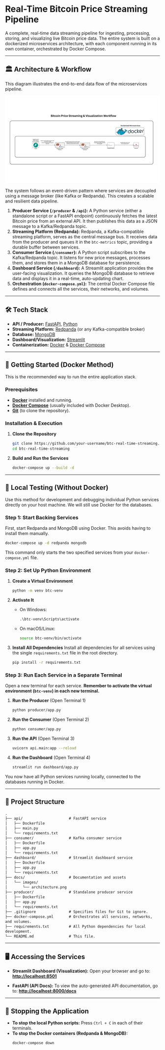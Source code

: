 # Real-Time Bitcoin Price Streaming Pipeline

A complete, real-time data streaming pipeline for ingesting, processing, storing, and visualizing live Bitcoin price data. The entire system is built on a dockerized microservices architecture, with each component running in its own container, orchestrated by Docker Compose.

---

## 🏛️ Architecture & Workflow

This diagram illustrates the end-to-end data flow of the microservices pipeline.

![Architecture Diagram](docs/images/architecture.png)

The system follows an event-driven pattern where services are decoupled using a message broker (like Kafka or Redpanda). This creates a scalable and resilient data pipeline.

1.  **Producer Service (`/producer` & `/api`):** A Python service (either a standalone script or a FastAPI endpoint) continuously fetches the latest Bitcoin price from an external API. It then publishes this data as a JSON message to a Kafka/Redpanda topic.
2.  **Streaming Platform (Redpanda):** Redpanda, a Kafka-compatible streaming platform, serves as the central message bus. It receives data from the producer and queues it in the `btc-metrics` topic, providing a durable buffer between services.
3.  **Consumer Service (`/consumer`):** A Python script subscribes to the Kafka/Redpanda topic. It listens for new price messages, processes them, and stores them in a MongoDB database for persistence.
4.  **Dashboard Service (`/dashboard`):** A Streamlit application provides the user-facing visualization. It queries the MongoDB database to retrieve data and displays it in a real-time, auto-updating chart.
5.  **Orchestration (`docker-compose.yml`):** The central Docker Compose file defines and connects all the services, their networks, and volumes.

---

## 🛠️ Tech Stack

*   **API / Producer:** [FastAPI](https://fastapi.tiangolo.com/), [Python](https://www.python.org/)
*   **Streaming Platform:** [Redpanda](https://redpanda.com/) (or any Kafka-compatible broker)
*   **Database:** [MongoDB](https://www.mongodb.com/)
*   **Dashboard/Visualization:** [Streamlit](https://streamlit.io/)
*   **Containerization:** [Docker](https://www.docker.com/) & [Docker Compose](https://docs.docker.com/compose/)

---

## 🚀 Getting Started (Docker Method)

This is the recommended way to run the entire application stack.

### Prerequisites

*   [**Docker**](https://www.docker.com/get-started) installed and running.
*   [**Docker Compose**](https://docs.docker.com/compose/install/) (usually included with Docker Desktop).
*   [**Git**](https://git-scm.com/) (to clone the repository).

### Installation & Execution

1.  **Clone the Repository**
    ```bash
    git clone https://github.com/your-username/btc-real-time-streaming.git
    cd btc-real-time-streaming
    ```

2.  **Build and Run the Services**
    ```bash
    docker-compose up --build -d
    ```

---

## 🧪 Local Testing (Without Docker)

Use this method for development and debugging individual Python services directly on your host machine. We will still use Docker for the databases.

### Step 1: Start Backing Services

First, start Redpanda and MongoDB using Docker. This avoids having to install them manually.
```bash
docker-compose up -d redpanda mongodb
```
This command only starts the two specified services from your `docker-compose.yml` file.

### Step 2: Set Up Python Environment

1.  **Create a Virtual Environment**
    ```bash
    python -m venv btc-venv
    ```

2.  **Activate It**
    *   On Windows:
        ```cmd
        .\btc-venv\Scripts\activate
        ```
    *   On macOS/Linux:
        ```bash
        source btc-venv/bin/activate
        ```

3.  **Install All Dependencies**
    Install all dependencies for all services using the single `requirements.txt` file in the root directory.
    ```bash
    pip install -r requirements.txt
    ```

### Step 3: Run Each Service in a Separate Terminal

Open a new terminal for each service. **Remember to activate the virtual environment (`btc-venv`) in each new terminal.**

1.  **Run the Producer** (Open Terminal 1)
    ```bash
    python producer/app.py
    ```

2.  **Run the Consumer** (Open Terminal 2)
    ```bash
    python consumer/app.py
    ```

3.  **Run the API** (Open Terminal 3)
    ```bash
    uvicorn api.main:app --reload
    ```

4.  **Run the Dashboard** (Open Terminal 4)
    ```bash
    streamlit run dashboard/app.py
    ```

You now have all Python services running locally, connected to the databases running in Docker.

---

## 📁 Project Structure

```
.
├── api/                     # FastAPI service
│   ├── Dockerfile
│   ├── main.py
│   └── requirements.txt
├── consumer/                # Kafka consumer service
│   ├── Dockerfile
│   ├── app.py
│   └── requirements.txt
├── dashboard/               # Streamlit dashboard service
│   ├── Dockerfile
│   ├── app.py
│   └── requirements.txt
├── docs/                    # Documentation and assets
│   └── images/
│       └── architecture.png
├── producer/                # Standalone producer service
│   ├── Dockerfile
│   ├── app.py
│   └── requirements.txt
├── .gitignore               # Specifies files for Git to ignore.
├── docker-compose.yml       # Orchestrates all services, networks, and volumes.
├── requirements.txt         # All Python dependencies for local development.
└── README.md                # This file.
```

---

## 🖥️ Accessing the Services

*   **Streamlit Dashboard (Visualization):**
    Open your browser and go to: **[http://localhost:8501](http://localhost:8501)**

*   **FastAPI (API Docs):**
    To view the auto-generated API documentation, go to: **[http://localhost:8000/docs](http://localhost:8000/docs)**

---

## 🛑 Stopping the Application

*   **To stop the local Python scripts:** Press `Ctrl + C` in each of their terminals.
*   **To stop the Docker containers (Redpanda & MongoDB):**
    ```bash
    docker-compose down
    ```
```
